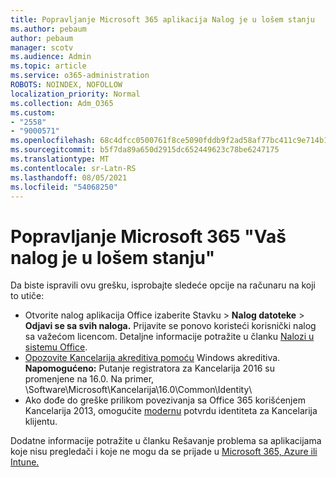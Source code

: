 ```yaml
---
title: Popravljanje Microsoft 365 aplikacija Nalog je u lošem stanju
ms.author: pebaum
author: pebaum
manager: scotv
ms.audience: Admin
ms.topic: article
ms.service: o365-administration
ROBOTS: NOINDEX, NOFOLLOW
localization_priority: Normal
ms.collection: Adm_O365
ms.custom:
- "2558"
- "9000571"
ms.openlocfilehash: 68c4dfcc0500761f8ce5090fddb9f2ad58af77bc411c9e714b14c383fef177de
ms.sourcegitcommit: b5f7da89a650d2915dc652449623c78be6247175
ms.translationtype: MT
ms.contentlocale: sr-Latn-RS
ms.lasthandoff: 08/05/2021
ms.locfileid: "54068250"
---
```

# <a name="fixing-the-microsoft-365-apps-your-account-is-in-a-bad-state-error"></a>Popravljanje Microsoft 365 "Vaš nalog je u lošem stanju"

Da biste ispravili ovu grešku, isprobajte sledeće opcije na računaru na koji to utiče:

- Otvorite nalog aplikacija Office izaberite Stavku  >  **Nalog datoteke**  >  **Odjavi se sa svih naloga.** Prijavite se ponovo koristeći korisnički nalog sa važećom licencom. Detaljne informacije potražite u članku [Nalozi u sistemu Office](https://support.office.com/article/accounts-in-office-628ea040-f265-49de-b986-be09c3ebf8a9).
- [Opozovite Kancelarija akreditiva pomoću](https://docs.microsoft.com/office/troubleshoot/error-messages/another-account-already-signed-in#step-3-clear-cached-credentials-on-the-computer) Windows akreditiva.<br>
  **Napomogućeno:** Putanje registratora za Kancelarija 2016 su promenjene na 16.0. Na primer, \Software\Microsoft\Kancelarija\16.0\Common\Identity\
- Ako dođe do greške prilikom povezivanja sa Office 365 korišćenjem Kancelarija 2013, omogućite [modernu](https://docs.microsoft.com/microsoft-365/admin/security-and-compliance/enable-modern-authentication) potvrdu identiteta za Kancelarija klijentu.

Dodatne informacije potražite u članku Rešavanje problema sa aplikacijama koje nisu pregledači i koje ne mogu da se prijade u [Microsoft 365, Azure ili Intune.](https://support.office.com/article/how-to-troubleshoot-non-browser-apps-that-can-t-sign-in-to-office-365-azure-or-intune-3ba1b268-66f6-462c-b0e5-070f5c2603c1)


